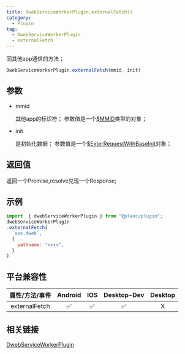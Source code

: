```yaml
---
title: DwebServiceWorkerPlugin.externalFetch()
category:
  - Plugin
tag:
  - DwebServiceWorkerPlugin
  - externalFetch
---
```


同其他app通信的方法；

```js
DwebServiceWorkerPlugin.externalFetch(mmid, init)
```

## 参数

  - mmid

    其他app的标识符；
    参数值是一个[$MMID](../../interface/mmid/index.md)类型的对象；

  - init

    是初始化数据；
    参数值是一个[$ExterRequestWithBaseInit](../../interface/exter-request-with-base-init/index.md)对象；
    

## 返回值

  返回一个Promise,resolve兑现一个Response;

## 示例
```js
import  { dwebServiceWorkerPlugin } from "@plaoc/plugin";
dwebServiceWorkerPlugin
.externalFetch(
  `xxx.dweb`, 
  {
    pathname: "xxxx",
  }
)
```


## 平台兼容性

| 属性/方法/事件       | Android | IOS | Desktop-Dev | Desktop |
|:------------------:|:-------:|:---:|:-----------:|:-------:|
| externalFetch      | ✅       | ✅  | ✅          | X       |

## 相关链接
[DwebServiceWorkerPlugin](../index.md)


